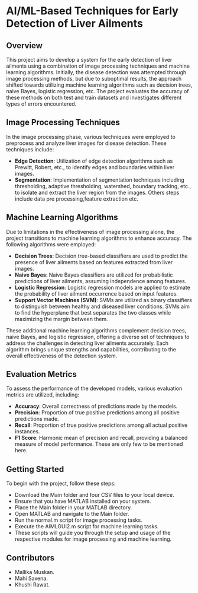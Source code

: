 # AI/ML-Based Techniques for Early Detection of Liver Ailments

## Overview
This project aims to develop a system for the early detection of liver ailments using a combination of image processing techniques and machine learning algorithms. Initially, the disease detection was attempted through image processing methods, but due to suboptimal results, the approach shifted towards utilizing machine learning algorithms such as decision trees, naive Bayes, logistic regression, etc. The project evaluates the accuracy of these methods on both test and train datasets and investigates different types of errors encountered.

## Image Processing Techniques
In the image processing phase, various techniques were employed to preprocess and analyze liver images for disease detection. These techniques include:

- **Edge Detection**: Utilization of edge detection algorithms such as Prewitt, Robert, etc., to identify edges and boundaries within liver images.
- **Segmentation**: Implementation of segmentation techniques including thresholding, adaptive thresholding, watershed, boundary tracking, etc., to isolate and extract the liver region from the images.
Others steps include data pre processing,feature extraction etc.

## Machine Learning Algorithms
Due to limitations in the effectiveness of image processing alone, the project transitions to machine learning algorithms to enhance accuracy. The following algorithms were employed:

- **Decision Trees**: Decision tree-based classifiers are used to predict the presence of liver ailments based on features extracted from liver images.
- **Naive Bayes**: Naive Bayes classifiers are utilized for probabilistic predictions of liver ailments, assuming independence among features.
- **Logistic Regression**: Logistic regression models are applied to estimate the probability of liver ailment occurrence based on input features.
- **Support Vector Machines (SVM)**: SVMs are utilized as binary classifiers to distinguish between healthy and diseased liver conditions. SVMs aim to find the hyperplane that best separates the two classes while maximizing the margin between them.
  
These additional machine learning algorithms complement decision trees, naive Bayes, and logistic regression, offering a diverse set of techniques to address the challenges in detecting liver ailments accurately. Each algorithm brings unique strengths and capabilities, contributing to the overall effectiveness of the detection system.

## Evaluation Metrics
To assess the performance of the developed models, various evaluation metrics are utilized, including:

- **Accuracy**: Overall correctness of predictions made by the models.
- **Precision**: Proportion of true positive predictions among all positive predictions made.
- **Recall**: Proportion of true positive predictions among all actual positive instances.
- **F1 Score**: Harmonic mean of precision and recall, providing a balanced measure of model performance.
These are only few to be mentioned here.

## Getting Started
To begin with the project, follow these steps:

- Download the Main folder and four CSV files to your local device.
- Ensure that you have MATLAB installed on your system.
- Place the Main folder in your MATLAB directory.
- Open MATLAB and navigate to the Main folder.
- Run the normal.m script for image processing tasks.
- Execute the AIMLGUI2.m script for machine learning tasks.
- These scripts will guide you through the setup and usage of the respective modules for image processing and machine learning.

## Contributors
- Mallika Muskan.
- Mahi Saxena.
- Khushi Rawat.
